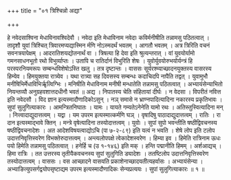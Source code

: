+++
title = "०१ त्रिश्चिन्नो अद्या"

+++

हे नवेदसाश्विना मेधाविनावश्विदेवौ । नवेदा इति मेधाविनाम नवेदाः कविर्मनीषीति तन्नामसु पठितत्वात् । तादृशौ युवां त्रिश्चित् त्रिवारमप्यद्यास्मिन र्मणि नोऽस्मदर्थं भवतम् । आगतौ भवतम् । अत्र त्रिरिति वचनं सवनत्रयापेक्षम् । आदरातिशयद्योतनार्थं वा । त्रिषत्या हि देवा इति श्रुत्यन्तरात् । वां युवयोर्यामो गमनसाधनभूतो रथो विभुर्व्याप्तः । उतापि च रातिर्दानं विभुरिति शेषः । युवोर्युवयोरुभयोर्यन्त्रं हि परस्परनियमरूपः सम्बन्धविशेषोऽस्ति खलु । तत्र दृष्टान्तः । वाससः सूर्यरश्म्याच्छादनयुक्तस्य वासरस्य हिम्येव । हिमयुक्तया रात्र्येव । यथा रात्र्या सह दिवसस्य सम्बन्धः कदाचिदपि नापैति तद्वत् । युवामुभौ मनीषिभिर्मेधाविभिर्ऋृत्विग्भिः । मनिषीति मेधाविनाम मनीषी मन्धातेति तन्नामसु पठितत्वात् । अभ्यायंसेन्याभितो नियन्तव्यौ अनुग्रहवशात्तदधीनौ भवतं ॥ अद्य । निपातस्य चेति संहितायां दीर्घः । न वेदसा । विपरीतं नवित्त इति नवेदसौ । विद ज्ञान इत्यस्मादौणादिकोऽसुन् । नञ् समासे न भ्राण्नपादित्यादिना नकारस्य प्रकृतिभावः । सुपां सुलुगित्याकारः । आमन्त्रितनिघातः । यामः । यायते गम्यतेऽनेनेति यामो रथः । अतिस्तुस्वित्यादिना मन् । नित्त्वादाद्युदात्तत्वम् । यद्वा । यम उपरम इत्यस्मात्कर्मणि घञ् । वृषादिषु पाठादाद्युदात्तत्वम् । रातिः । रा दान इत्यस्माद्भावे क्तिन् । मन्त्रे वृषेत्यादिना तस्योदात्तत्वम् । युवोः । सुपां सुपो भवन्तीति षष्ठीद्विवचनस्य षष्ठीद्विवचनादेशः । अत आदेशविषयत्वाद्योऽचि (पा ७-२-८९) इति यत्वं न भवति । शेषे लोप इति टलोप उदात्तनिवृत्तिस्वरेण विभक्तेरुदात्तत्वम् । अन्त्यलोपपक्षे त्वेकादेशस्वरेण । हिम्या इव । हिमेति रात्रिनाम ऊधः पयो हिमेति तन्नामसु पठितत्वात् । हनेर्हि च (उ १-१४६) इति मक् । हन्ति पद्मानीति हिमम् । अर्शआद्यच् । हिमा रात्रिः । तत उत्तरस्य तृतीयैकवचनस्य सुपां सुलुगिति ड्यादेशः । ततष्टिलोप उदात्तनिवृत्तिस्वरेण तस्योदात्तत्वम् । वाससः । वस आच्छादने वासयति प्रकाशेनाच्छादयतीत्यहर्वासः । अभ्यायंसेन्या । अभ्याङित्युपसर्गद्वयोपसृष्टाद्यम उपरम इत्यस्मादौणादिकः सेन्यप्रत्ययः । सुपां सुलुगित्याकारः ॥ १ ॥